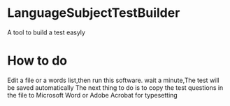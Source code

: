 # LanguageSubjectTestBuilder
A tool to build a test easyly
# How to do
Edit a file or a words list,then run this software.
wait a minute,The test will be saved automatically
The next thing to do is to copy the test questions in the file to Microsoft Word or Adobe Acrobat for typesetting

